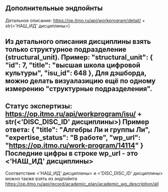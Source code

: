 Дополнительные эндпойнты
---
Детальное описание:
https://op.itmo.ru/api/workprogram/detail/ + str(<'НАШ_ИД' дисциплины>)

Из детального описания дисциплины взять только структурное подразделение (structural_unit).
Пример:
"structural_unit": {
        "id": 7,
        "title": "высшая школа цифровой культуры",
        "isu_id": 648
    },
Для дэшборда, можно делать визуалазицию ещё по одному измерению "структурные подразделения".
---
Статус экспертизы:
https://op.itmo.ru/api/workprogram/isu/ + str(<'DISC_DISC_ID' дисциплины>)
Пример ответа:
{
    "title": "Алгебры Ли и группы Ли",
    "expertise_status": "В работе",
    "wp_url": "https://op.itmo.ru/work-program/14114"
}
Последние цифры в строке wp_url - это <'НАШ_ИД' дисциплины>
---
Соответствие <'НАШ_ИД' дисциплины> и <'DISC_DISC_ID' дисциплины> можно также взять из эндпойнта 
https://op.itmo.ru/api/record/academic_plan/academic_wp_description/all